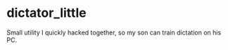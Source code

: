 # dictator_little
Small utility I quickly hacked together, so my son can train dictation on his PC.
